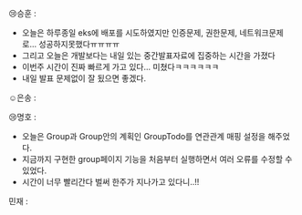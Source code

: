 😢승훈 :
- 오늘은 하루종일 eks에 배포를 시도하였지만 인증문제, 권한문제, 네트워크문제로... 성공하지못했다ㅠㅠㅠㅠ
- 그리고 오늘은 개발보다는 내일 있는 중간발표자료에 집중하는 시간을 가졌다
- 이번주 시간이 진짜 빠르게 가고 있다... 미쳤다ㅋㅋㅋㅋㅋㅋ
- 내일 발표 문제없이 잘 됬으면 좋겠다.

☺은송 :  


😢명호 :  
- 오늘은 Group과 Group안의 계획인 GroupTodo를 연관관계 매핑 설정을 해주었다.
- 지금까지 구현한 group페이지 기능을 처음부터 실행하면서 여러 오류를 수정할 수 있었다.
- 시간이 너무 빨리간다 벌써 한주가 지나가고 있다니..!!


민재 :

